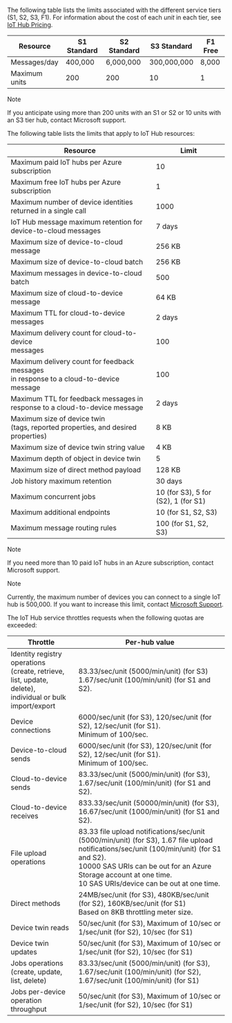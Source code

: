 The following table lists the limits associated with the different service tiers (S1, S2, S3, F1). For information about the cost of each *unit* in each tier, see [IoT Hub Pricing](https://azure.microsoft.com/pricing/details/iot-hub/).

| Resource | S1 Standard | S2 Standard | S3 Standard | F1 Free |
| --- | --- | --- | --- | --- |
| Messages/day |400,000 |6,000,000 |300,000,000 |8,000 |
| Maximum units |200 |200 |10 |1 |

> [!NOTE]
> If you anticipate using more than 200 units with an S1 or S2 or 10 units with an S3 tier hub, contact Microsoft support.
> 
> 

The following table lists the limits that apply to IoT Hub resources:

| Resource | Limit |
| --- | --- |
| Maximum paid IoT hubs per Azure subscription |10 |
| Maximum free IoT hubs per Azure subscription |1 |
| Maximum number of device identities<br/> returned in a single call |1000 |
| IoT Hub message maximum retention for device-to-cloud messages |7 days |
| Maximum size of device-to-cloud message |256 KB |
| Maximum size of device-to-cloud batch |256 KB |
| Maximum messages in device-to-cloud batch |500 |
| Maximum size of cloud-to-device message |64 KB |
| Maximum TTL for cloud-to-device messages |2 days |
| Maximum delivery count for cloud-to-device <br/> messages |100 |
| Maximum delivery count for feedback messages <br/> in response to a cloud-to-device message |100 |
| Maximum TTL for feedback messages in <br/> response to a cloud-to-device message |2 days |
| Maximum size of device twin <br/> (tags, reported properties, and desired properties) | 8 KB |
| Maximum size of device twin string value | 4 KB |
| Maximum depth of object in device twin | 5 |
| Maximum size of direct method payload | 128 KB |
| Job history maximum retention | 30 days |
| Maximum concurrent jobs | 10 (for S3), 5 for (S2), 1 (for S1) |
| Maximum additional endpoints | 10 (for S1, S2, S3) |
| Maximum message routing rules | 100 (for S1, S2, S3) |


> [!NOTE]
> If you need more than 10 paid IoT hubs in an Azure subscription, contact Microsoft support.


> [!NOTE]
> Currently, the maximum number of devices you can connect to a single IoT hub is 500,000. If you want to increase this limit, contact [Microsoft Support](https://azure.microsoft.com/en-us/support/options/).

The IoT Hub service throttles requests when the following quotas are exceeded:


|                                                      Throttle                                                       |                                                                                                                            Per-hub value                                                                                                                             |
|---------------------------------------------------------------------------------------------------------------------|----------------------------------------------------------------------------------------------------------------------------------------------------------------------------------------------------------------------------------------------------------------------|
| Identity registry operations <br/> (create, retrieve, list, update, delete), <br/> individual or bulk import/export |                                                                                     83.33/sec/unit (5000/min/unit) (for S3) <br/> 1.67/sec/unit (100/min/unit) (for S1 and S2).                                                                                      |
|                                                 Device connections                                                  |                                                                                    6000/sec/unit (for S3), 120/sec/unit (for S2), 12/sec/unit (for S1). <br/>Minimum of 100/sec.                                                                                     |
|                                                Device-to-cloud sends                                                |                                                                                    6000/sec/unit (for S3), 120/sec/unit (for S2), 12/sec/unit (for S1). <br/>Minimum of 100/sec.                                                                                     |
|                                                Cloud-to-device sends                                                |                                                                                        83.33/sec/unit (5000/min/unit) (for S3), 1.67/sec/unit (100/min/unit) (for S1 and S2).                                                                                        |
|                                              Cloud-to-device receives                                               |                                                                                      833.33/sec/unit (50000/min/unit) (for S3), 16.67/sec/unit (1000/min/unit) (for S1 and S2).                                                                                      |
|                                               File upload operations                                                | 83.33 file upload notifications/sec/unit (5000/min/unit) (for S3), 1.67 file upload notifications/sec/unit (100/min/unit) (for S1 and S2). <br/> 10000 SAS URIs can be out for an Azure Storage account at one time.<br/> 10 SAS URIs/device can be out at one time. |
|                                                   Direct methods                                                    |                                                                          24MB/sec/unit (for S3), 480KB/sec/unit (for S2), 160KB/sec/unit (for S1)<br/> Based on 8KB throttling meter size.                                                                           |
|                                                  Device twin reads                                                  |                                                                                           50/sec/unit (for S3), Maximum of 10/sec or 1/sec/unit (for S2), 10/sec (for S1)                                                                                            |
|                                                 Device twin updates                                                 |                                                                                           50/sec/unit (for S3), Maximum of 10/sec or 1/sec/unit (for S2), 10/sec (for S1)                                                                                            |
|                                Jobs operations <br/> (create, update, list, delete)                                 |                                                                        83.33/sec/unit (5000/min/unit) (for S3), 1.67/sec/unit (100/min/unit) (for S2), 1.67/sec/unit (100/min/unit) (for S1)                                                                         |
|                                        Jobs per-device operation throughput                                         |                                                                                           50/sec/unit (for S3), Maximum of 10/sec or 1/sec/unit (for S2), 10/sec (for S1)                                                                                            |


